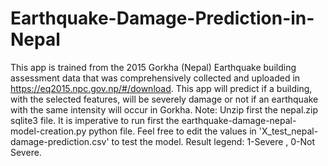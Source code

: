 # Earthquake-Damage-Prediction-in-Nepal
This app is trained from the 2015 Gorkha (Nepal) Earthquake building assessment data that was comprehensively collected and uploaded in https://eq2015.npc.gov.np/#/download. This app will predict if a building, with the selected features, will be severely damage or not if an earthquake with the same intensity will occur in Gorkha.
Note: Unzip first the nepal.zip sqlite3 file. It is imperative to run first the earthquake-damage-nepal-model-creation.py python file. Feel free to edit the values in 'X_test_nepal-damage-prediction.csv' to test the model. Result legend: 1-Severe , 0-Not Severe.

